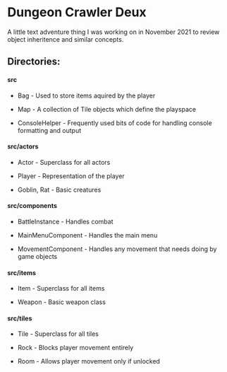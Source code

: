 # Dungeon Crawler Deux

A little text adventure thing I was working on in November 2021 to review object inheritence and similar concepts.



## Directories:

#### src

* Bag - Used to store items aquired by the player

* Map - A collection of Tile objects which define the playspace

* ConsoleHelper - Frequently used bits of code for handling console formatting and output

#### src/actors

* Actor - Superclass for all actors

* Player - Representation of the player

* Goblin, Rat - Basic creatures

#### src/components

* BattleInstance - Handles combat

* MainMenuComponent - Handles the main menu

* MovementComponent - Handles any movement that needs doing by game objects

#### src/items

* Item - Superclass for all items

* Weapon - Basic weapon class

#### src/tiles

* Tile - Superclass for all tiles

* Rock - Blocks player movement entirely

* Room - Allows player movement only if unlocked
